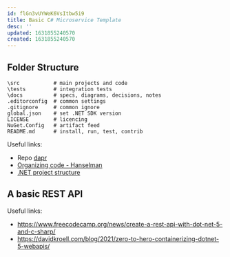 ```yaml
---
id: flGn3vUYWeK6VsItbw5i9
title: Basic C# Microservice Template
desc: ''
updated: 1631855240570
created: 1631855240570
---
```


## Folder Structure

```
\src           # main projects and code
\tests         # integration tests
\docs          # specs, diagrams, decisions, notes
.editorconfig  # common settings
.gitignore     # common ignore
global.json    # set .NET SDK version
LICENSE        # licencing
NuGet.Config   # artifact feed
README.md      # install, run, test, contrib
```

Useful links:

- Repo [dapr](https://github.com/dapr/dapr)
- [Organizing code - Hanselman](https://www.hanselman.com/blog/how-do-you-organize-your-code)
- [.NET project structure](https://gist.github.com/davidfowl/ed7564297c61fe9ab814)

## A basic REST API

Useful links:

- https://www.freecodecamp.org/news/create-a-rest-api-with-dot-net-5-and-c-sharp/
- https://davidkroell.com/blog/2021/zero-to-hero-containerizing-dotnet-5-webapis/
